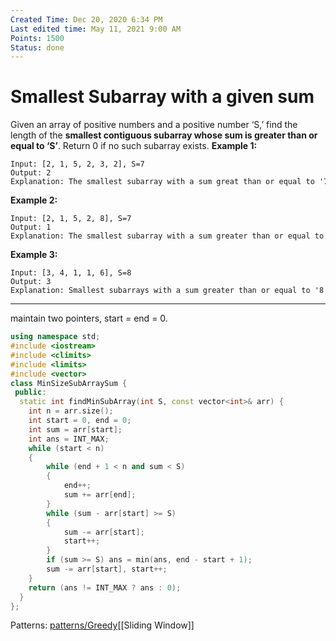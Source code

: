 ```yaml
---
Created Time: Dec 20, 2020 6:34 PM
Last edited time: May 11, 2021 9:00 AM
Points: 1500
Status: done
---
```


# Smallest Subarray with a given sum

Given an array of positive numbers and a positive number ‘S,’ find the length of the **smallest contiguous subarray whose sum is greater than or equal to ‘S’**. Return 0 if no such subarray exists.
**Example 1:**
```
Input: [2, 1, 5, 2, 3, 2], S=7 
Output: 2
Explanation: The smallest subarray with a sum great than or equal to '7' is [5, 2].
```
**Example 2:**
```
Input: [2, 1, 5, 2, 8], S=7 
Output: 1
Explanation: The smallest subarray with a sum greater than or equal to '7' is [8].
```
**Example 3:**
```
Input: [3, 4, 1, 1, 6], S=8 
Output: 3
Explanation: Smallest subarrays with a sum greater than or equal to '8' are [3, 4, 1] or [1, 1, 6].
```
---
maintain two pointers, start = end = 0.
```cpp
using namespace std;
#include <iostream>
#include <climits>
#include <limits>
#include <vector>
class MinSizeSubArraySum {
 public:
  static int findMinSubArray(int S, const vector<int>& arr) {
    int n = arr.size();
    int start = 0, end = 0;
    int sum = arr[start];
    int ans = INT_MAX;
    while (start < n)
    {
        while (end + 1 < n and sum < S)
        {
            end++;
            sum += arr[end];
        }
        while (sum - arr[start] >= S)
        {
            sum -= arr[start];
            start++;
        }
        if (sum >= S) ans = min(ans, end - start + 1);
        sum -= arr[start], start++;
    }
    return (ans != INT_MAX ? ans : 0);
  }
};
```
Patterns: [patterns/Greedy](patterns/Greedy.md)[[Sliding Window]]